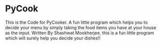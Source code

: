 # PyCook
This is the Code for PyCooker. A fun little program which helps you to decide your menu by simply taking the food items you have at your house as the input.
Written By Shashwat Mookherjee, this is a fun little program which will surely help you decide your dishes!!

